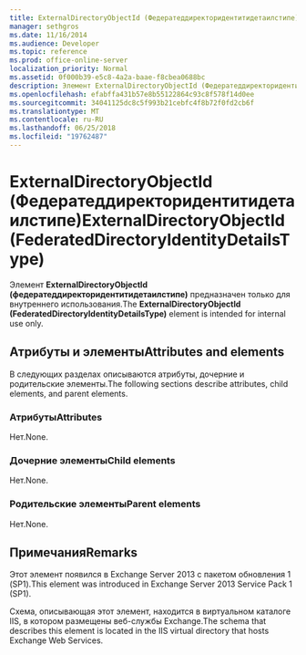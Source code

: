 ```yaml
---
title: ExternalDirectoryObjectId (Федератеддиректоридентитидетаилстипе)
manager: sethgros
ms.date: 11/16/2014
ms.audience: Developer
ms.topic: reference
ms.prod: office-online-server
localization_priority: Normal
ms.assetid: 0f000b39-e5c8-4a2a-baae-f8cbea0688bc
description: Элемент ExternalDirectoryObjectId (Федератеддиректоридентитидетаилстипе) предназначен только для внутреннего использования.
ms.openlocfilehash: efabffa431b57e8b55122864c93c8f578f14d0ee
ms.sourcegitcommit: 34041125dc8c5f993b21cebfc4f8b72f0fd2cb6f
ms.translationtype: MT
ms.contentlocale: ru-RU
ms.lasthandoff: 06/25/2018
ms.locfileid: "19762487"
---
```

# <a name="externaldirectoryobjectid-federateddirectoryidentitydetailstype"></a><span data-ttu-id="6df1c-103">ExternalDirectoryObjectId (Федератеддиректоридентитидетаилстипе)</span><span class="sxs-lookup"><span data-stu-id="6df1c-103">ExternalDirectoryObjectId (FederatedDirectoryIdentityDetailsType)</span></span>

<span data-ttu-id="6df1c-104">Элемент **ExternalDirectoryObjectId (федератеддиректоридентитидетаилстипе)** предназначен только для внутреннего использования.</span><span class="sxs-lookup"><span data-stu-id="6df1c-104">The **ExternalDirectoryObjectId (FederatedDirectoryIdentityDetailsType)** element is intended for internal use only.</span></span> 

## <a name="attributes-and-elements"></a><span data-ttu-id="6df1c-105">Атрибуты и элементы</span><span class="sxs-lookup"><span data-stu-id="6df1c-105">Attributes and elements</span></span>

<span data-ttu-id="6df1c-106">В следующих разделах описываются атрибуты, дочерние и родительские элементы.</span><span class="sxs-lookup"><span data-stu-id="6df1c-106">The following sections describe attributes, child elements, and parent elements.</span></span>
  
### <a name="attributes"></a><span data-ttu-id="6df1c-107">Атрибуты</span><span class="sxs-lookup"><span data-stu-id="6df1c-107">Attributes</span></span>

<span data-ttu-id="6df1c-108">Нет.</span><span class="sxs-lookup"><span data-stu-id="6df1c-108">None.</span></span>
  
### <a name="child-elements"></a><span data-ttu-id="6df1c-109">Дочерние элементы</span><span class="sxs-lookup"><span data-stu-id="6df1c-109">Child elements</span></span>

<span data-ttu-id="6df1c-110">Нет.</span><span class="sxs-lookup"><span data-stu-id="6df1c-110">None.</span></span>
  
### <a name="parent-elements"></a><span data-ttu-id="6df1c-111">Родительские элементы</span><span class="sxs-lookup"><span data-stu-id="6df1c-111">Parent elements</span></span>

<span data-ttu-id="6df1c-112">Нет.</span><span class="sxs-lookup"><span data-stu-id="6df1c-112">None.</span></span>
  
## <a name="remarks"></a><span data-ttu-id="6df1c-113">Примечания</span><span class="sxs-lookup"><span data-stu-id="6df1c-113">Remarks</span></span>

<span data-ttu-id="6df1c-114">Этот элемент появился в Exchange Server 2013 с пакетом обновления 1 (SP1).</span><span class="sxs-lookup"><span data-stu-id="6df1c-114">This element was introduced in Exchange Server 2013 Service Pack 1 (SP1).</span></span>
  
<span data-ttu-id="6df1c-115">Схема, описывающая этот элемент, находится в виртуальном каталоге IIS, в котором размещены веб-службы Exchange.</span><span class="sxs-lookup"><span data-stu-id="6df1c-115">The schema that describes this element is located in the IIS virtual directory that hosts Exchange Web Services.</span></span>
  

